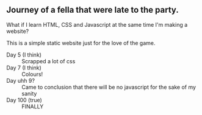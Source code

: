 <h2>Journey of a fella that were late to the party.</h2>

What if I learn HTML, CSS and Javascript at the same time I'm making a website?

This is a simple static website just for the love of the game.

<dt>Day 5 (I think)</dt>
<dd>Scrapped a lot of css</dd>

<dt>Day 7 (I think)</dt>
<dd>Colours!</dd>

<dt>Day uhh 9?</dt> 
<dd>Came to conclusion that there will be no javascript for the sake of my sanity</dd>

<dt>Day 100 (true)</dt>
<dd>FINALLY</dd>
